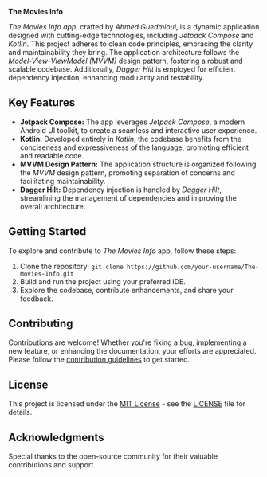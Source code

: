 **The Movies Info**

*The Movies Info app*, crafted by *Ahmed Guedmioui*, is a dynamic application designed with cutting-edge technologies, including *Jetpack Compose* and *Kotlin*. This project adheres to clean code principles, embracing the clarity and maintainability they bring. The application architecture follows the *Model-View-ViewModel (MVVM)* design pattern, fostering a robust and scalable codebase. Additionally, *Dagger Hilt* is employed for efficient dependency injection, enhancing modularity and testability.

## Key Features

- **Jetpack Compose:** The app leverages *Jetpack Compose*, a modern Android UI toolkit, to create a seamless and interactive user experience.
- **Kotlin:** Developed entirely in *Kotlin*, the codebase benefits from the conciseness and expressiveness of the language, promoting efficient and readable code.
- **MVVM Design Pattern:** The application structure is organized following the *MVVM* design pattern, promoting separation of concerns and facilitating maintainability.
- **Dagger Hilt:** Dependency injection is handled by *Dagger Hilt*, streamlining the management of dependencies and improving the overall architecture.

## Getting Started

To explore and contribute to *The Movies Info* app, follow these steps:

1. Clone the repository: `git clone https://github.com/your-username/The-Movies-Info.git`
2. Build and run the project using your preferred IDE.
3. Explore the codebase, contribute enhancements, and share your feedback.

## Contributing

Contributions are welcome! Whether you're fixing a bug, implementing a new feature, or enhancing the documentation, your efforts are appreciated. Please follow the [contribution guidelines](CONTRIBUTING.md) to get started.

## License

This project is licensed under the [MIT License](LICENSE) - see the [LICENSE](LICENSE) file for details.

## Acknowledgments

Special thanks to the open-source community for their valuable contributions and support.
